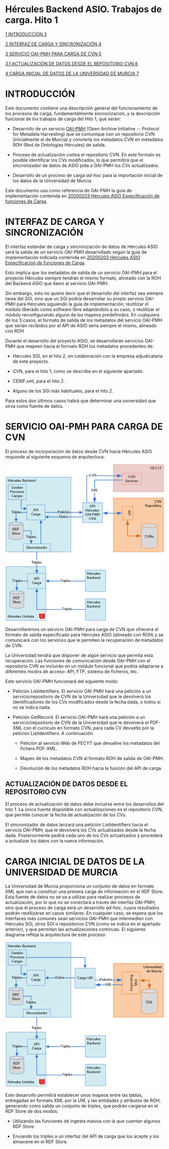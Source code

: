 # Hércules Backend ASIO. Trabajos de carga. Hito 1

[1 INTRODUCCIÓN 3](#introducción)

[2 INTERFAZ DE CARGA Y SINCRONIZACIÓN
4](#interfaz-de-carga-y-sincronización)

[3 SERVICIO OAI-PMH PARA CARGA DE CVN
5](#servicio-oai-pmh-para-carga-de-cvn)

[3.1 ACTUALIZACIÓN DE DATOS DESDE EL REPOSITORIO CVN
6](#actualización-de-datos-desde-el-repositorio-cvn)

[4 CARGA INICIAL DE DATOS DE LA UNIVERSIDAD DE MURCIA
7](#carga-inicial-de-datos-de-la-universidad-de-murcia)

INTRODUCCIÓN
============

Este documento contiene una descripción general del funcionamiento de
los procesos de carga, fundamentalmente sincronización, y la descripción
funcional de los trabajos de carga del Hito 1, que serán:

-   Desarrollo de un servicio
    [OAI-PMH](http://www.openarchives.org/OAI/openarchivesprotocol.html)
    (Open Archive Initiative -- Protocol for Metadata Harvesting) que se
    comunique con un repositorio CVN (inicialmente el de Murcia) y
    convierta los metadatos CVN en metadatos ROH (Red de Ontologías
    Hércules) de salida.

-   Proceso de actualización contra el repositorio CVN. En este formato
    es posible identificar los CVs modificados, lo que permitirá que el
    sincronizador de datos de ASIO pida a OAI-PMH los CVs actualizados.

-   Desarrollo de un proceso de carga *ad-hoc* para la importación
    inicial de los datos de la Universidad de Murcia.

Este documento usa como referencia de OAI-PMH la guía de implementación
contenida en [20200203 Hércules ASIO Especificación de funciones de
Carga](https://github.com/HerculesCRUE/GnossDeustoBackend/blob/master/Docs/20200203%20H%C3%A9rcules%20ASIO%20Especificaci%C3%B3n%20de%20funciones%20de%20Carga.md).

INTERFAZ DE CARGA Y SINCRONIZACIÓN
==================================

El interfaz estándar de carga y sincronización de datos de Hércules ASIO
será la salida de un servicio OAI-PMH desarrollado según la guía de
implementación indicada contenida en [20200203 Hércules ASIO
Especificación de funciones de
Carga](https://github.com/HerculesCRUE/GnossDeustoBackend/blob/master/Docs/20200203%20H%C3%A9rcules%20ASIO%20Especificaci%C3%B3n%20de%20funciones%20de%20Carga.md).

Esto implica que los metadatos de salida de un servicio OAI-PMH para el
proyecto Hércules siempre tendrán el mismo formato, alineado con la ROH
del Backend ASIO que llamó al servicio OAI-PMH.

Sin embargo, esto no quiere decir que el desarrollo del interfaz sea
siempre tarea del SGI, sino que un SGI podría desarrollar su propio
servicio OAI-PMH para Hércules siguiendo la guía de implementación;
reutilizar el módulo liberado como software libre adaptándolo a su caso;
o reutilizar el módulo reconfigurando alguno de los mapeos predefinidos.
En cualquiera de los 3 casos, el formato de salida de los metadatos del
servicio OAI-PMH que serían recibidos por el API de ASIO sería siempre
el mismo, alineado con ROH

Durante el desarrollo del proyecto ASIO, se desarrollarán servicios
OAI-PMH que mapeen hacia el formato ROH los metadatos procedentes de:

-   Hércules SGI, en el hito 2, en colaboración con la empresa
    adjudicataria de este proyecto.

-   CVN, para el hito 1, como se describe en el siguiente apartado.

-   CERIF.xml, para el hito 2.

-   Alguno de los SGI más habituales, para el hito 2.

Para estos dos últimos casos habrá que determinar una universidad que
sirva como fuente de datos.

SERVICIO OAI-PMH PARA CARGA DE CVN
==================================

El proceso de incorporación de datos desde CVN hacia Hércules ASIO
responde al siguiente esquema de arquitectura:

![](.//media/image2_DataLoad.png)

Desarrollaremos un servicio OAI-PMH para carga de CVN que ofrecerá el
formato de salida especificado para Hércules ASIO (alineado con ROH) y
se comunicará con los servicios que le permiten la recuperación de
metadatos de CVN.

La Universidad tendrá que disponer de algún servicio que permita esta
recuperación. Las funciones de comunicación desde OAI-PMH con el
repositorio CVN se incluirán en un módulo funcional que podría adaptarse
a diferentes modos de acceso: API, FTP, sistema de ficheros, etc.

Este servicio OAI-PMH funcionará del siguiente modo:

-   Petición ListIdentifiers. El servicio OAI-PMH hará una petición a un
    servicio/repositorio de CVN de la Universidad que le devolverá los
    identificadores de los CVs modificados desde la fecha dada, o todos
    si no se indica nada.

-   Petición GetRecord. El servicio OAI-PMH hará una petición a un
    servicio/repositorio de CVN de la Universidad que le devolverá el
    PDF-XML con el currículo en formato CVN, para cada CV devuelto por
    la petición ListIdentifiers. A continuación:

    -   Petición al servicio Web de FECYT que devuelve los metadatos del
        fichero PDF-XML.

    -   Mapeo de los metadatos CVN al formato ROH de salida de OAI-PMH.

    -   Devolución de los metadatos ROH hacia la función del API de
        carga.

ACTUALIZACIÓN DE DATOS DESDE EL REPOSITORIO CVN
-----------------------------------------------

El proceso de actualización de datos debe incluirse entre los
desarrollos del hito 1. La única fuente disponible con actualizaciones
es el repositorio CVN, que permite conocer la fecha de actualización de
los CVs.

El sincronizador de datos lanzará una petición ListIdentifiers hacia el
servicio OAI-PMH, que le devolverá los CVs actualizados desde la fecha
dada. Posteriormente pedirá cada uno de los CVs actualizados y procederá
a actualizar los datos con la nueva información.

CARGA INICIAL DE DATOS DE LA UNIVERSIDAD DE MURCIA
==================================================

La Universidad de Murcia proporciona un conjunto de datos en formato XML
que van a constituir una primera carga de información en el RDF Store.
Esta fuente de datos no se va a utilizar para realizar procesos de
actualización, por lo que no se conectará a través del interfaz OAI-PMH,
sino que el proceso de carga será un desarrollo *ad-hoc*, cuyos
resultados podrán reutilizarse en casos similares. En cualquier caso, se
espera que los interfaces más comunes sean servicios OAI-PMH que
intermedien con Hércules SGI, otros SGI o repositorios CVN (como se
indica en el apartado anterior), y que permitan las actualizaciones
continuas. El siguiente diagrama refleja la arquitectura de este
proceso:

![](.//media/image3_DataLoad.png)

Este desarrollo permitirá establecer unos mapeos entre las tablas,
entregadas en formato XML por la UM, y las entidades y atributos de ROH,
generando como salida un conjunto de triples, que podrán cargarse en el
RDF Store de dos modos:

-   Utilizando las funciones de ingesta masiva con la que cuentan
    algunos RDF Store.

-   Enviando los triples a un interfaz del API de carga que los acepte y
    los almacene en el RDF Store.
